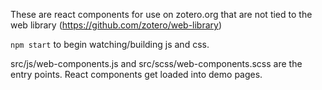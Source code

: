These are react components for use on zotero.org that are not tied to the web library (https://github.com/zotero/web-library)

`npm start`
to begin watching/building js and css.

src/js/web-components.js and src/scss/web-components.scss are the entry points.
React components get loaded into demo pages.